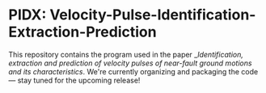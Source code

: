 # PIDX: Velocity-Pulse-Identification-Extraction-Prediction
This repository contains the program used in the paper __Identification, extraction and prediction of velocity pulses of near-fault ground motions and its characteristics_.
We're currently organizing and packaging the code — stay tuned for the upcoming release!
